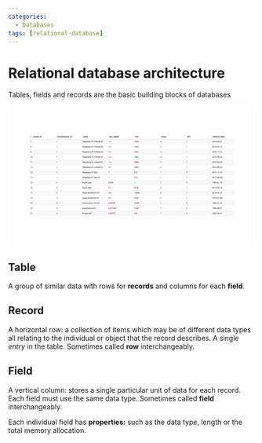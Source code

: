 ```yaml
---
categories:
  - Databases
tags: [relational-database]
---
```


# Relational database architecture

Tables, fields and records are the basic building blocks of databases

![](/img/FL-Databases-1.5_terminology.gif)

## Table

A group of similar data with rows for **records** and columns for each **field**.

## Record

A horizontal row: a collection of items which may be of different data types all relating to the individual or object that the record describes. A single _entry_ in the table. Sometimes called **row** interchangeably.

## Field

A vertical column: stores a single particular unit of data for each record. Each field must use the same data type. Sometimes called **field** interchangeably.

Each individual field has **properties:** such as the data type, length or the total memory allocation.
